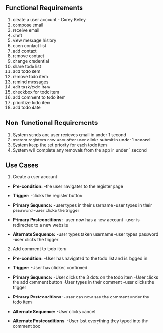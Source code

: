 ## Functional Requirements

1. create a user account - Corey Kelley
2. compose email 
3. receive email
4. draft
5. view message history
6. open contact list
7. add contact 
8. remove contact 
9. change credential
10. share todo list
11. add todo item
12. remove todo item
13. remind messages
14. edit task/todo item
15. checkbox for todo item
16. add comment to todo item 
17. prioritize todo item
18. add todo date

## Non-functional Requirements

1. System sends and user recieves email in under 1 second
2. system registers new user after user clicks submit in under 1 second
3. System keep the set priority for each todo item
4. System will complete any removals from the app in under 1 second

## Use Cases

1. Create a user account
- **Pre-condition:** 
  -the user navigates to the register page

- **Trigger:** 
  -clicks the register button

- **Primary Sequence:**
  -user types in their username
  -user types in their password
  -user clicks the trigger

- **Primary Postconditions:**
  -user now has a new account
  -user is redirected to a new website


- **Alternate Sequence:**
  -user types taken username
  -user types password
  -user clicks the trigger

2. Add comment to todo item 
- **Pre-condition:** 
  -User has navigated to the todo list and is logged in

- **Trigger:** 
  -User has clicked confirmed

- **Primary Sequence:**
  -User clicks the 3 dots on the todo item
  -User clicks the add comment button
  -User types in their comment
  -user clicks the trigger

- **Primary Postconditions:**
  -user can now see the comment under the todo item

- **Alternate Sequence:**
  -User clicks cancel

- **Alternate Postconditions:**
  -User lost everything they typed into the comment box